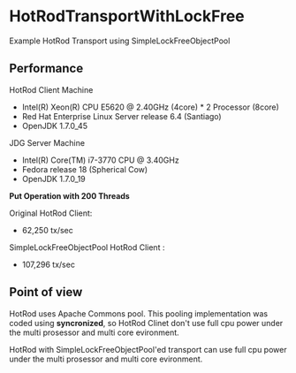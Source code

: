 HotRodTransportWithLockFree
===========================

Example HotRod Transport using SimpleLockFreeObjectPool


## Performance

HotRod Client Machine

- Intel(R) Xeon(R) CPU E5620 @ 2.40GHz (4core)  * 2 Processor  (8core)
- Red Hat Enterprise Linux Server release 6.4 (Santiago)
- OpenJDK 1.7.0_45

JDG Server Machine

- Intel(R) Core(TM) i7-3770 CPU @ 3.40GHz
- Fedora release 18 (Spherical Cow)
- OpenJDK 1.7.0_19


**Put Operation with 200 Threads**


Original HotRod Client:  
-  62,250 tx/sec  

SimpleLockFreeObjectPool HotRod Client :  
- 107,296 tx/sec


## Point of view

HotRod uses Apache Commons pool. This pooling implementation was coded using **syncronized**, so HotRod Clinet don't use full cpu power under the multi prosessor and multi core evironment.

HotRod with SimpleLockFreeObjectPool'ed transport can use full cpu power under the multi prosessor and multi core evironment.

